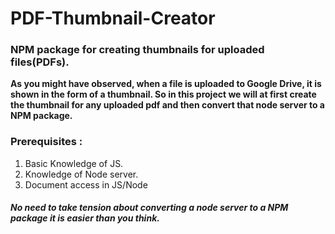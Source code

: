 # PDF-Thumbnail-Creator
### NPM package for creating thumbnails for uploaded files(PDFs).

 **As you might have observed, when a file is uploaded to Google Drive, it is shown in the form of a thumbnail. So in this project we will at first create the thumbnail for any uploaded pdf and then convert that node server to a NPM package.**

### Prerequisites :
1. Basic Knowledge of JS.
2. Knowledge of Node server.
3. Document access in JS/Node 


#### *No need to take tension about converting a node server to a NPM package it is easier than you think.*